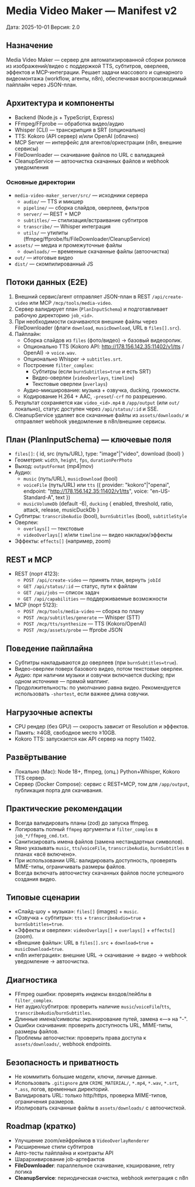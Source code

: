 # Media Video Maker — Manifest v2

Дата: 2025-10-01
Версия: 2.0

## Назначение
Media Video Maker — сервер для автоматизированной сборки роликов из изображений/видео с поддержкой TTS, субтитров, оверлеев, эффектов и MCP-интеграции. Решает задачи массового и сценарного видеомонтажа (workflow, агенты, n8n), обеспечивая воспроизводимый пайплайн через JSON-план.

## Архитектура и компоненты
- Backend (Node.js + TypeScript, Express)
- FFmpeg/FFprobe — обработка видео/аудио
- Whisper (CLI) — транскрипция в SRT (опционально)
- TTS: Kokoro (API сервер) и/или OpenAI (облачно)
- MCP Server — интерфейс для агентов/оркестрации (n8n, внешние сервисы)
- FileDownloader — скачивание файлов по URL с валидацией
- CleanupService — автоочистка скачанных файлов и webhook уведомления

### Основные директории
- `media-video-maker_server/src/` — исходники сервера
  - `audio/` — TTS и микшер
  - `pipeline/` — сборка слайдов, оверлеев, фильтров
  - `server/` — REST + MCP
  - `subtitles/` — стилизация/встраивание субтитров
  - `transcribe/` — Whisper интеграция
  - `utils/` — утилиты (ffmpeg/ffprobe/fs/FileDownloader/CleanupService)
- `assets/` — медиа и промежуточные файлы
  - `downloads/` — временные скачанные файлы (автоочистка)
- `out/` — итоговые видео
- `dist/` — скомпилированный JS

## Потоки данных (E2E)
1) Внешний сервис/агент отправляет JSON-план в REST `/api/create-video` или MCP `/mcp/tools/media-video`.
2) Сервер валидирует план (`PlanInputSchema`) и подготавливает рабочую директорию `job_<id>`.
3) При необходимости скачиваются внешние файлы через FileDownloader (флаги `download`, `musicDownload`, URL в `files[].src`).
4) Пайплайн:
   - Сборка слайдов из `files` (фото/видео) → базовый видеоролик.
   - Опционально TTS (Kokoro API: http://178.156.142.35:11402/v1/tts / OpenAI) → `voice.wav`.
   - Опционально Whisper → `subtitles.srt`.
   - Построение `filter_complex`:
     - Субтитры (если `burnSubtitles=true` и есть SRT)
     - Видео-оверлеи (`videoOverlays`, `timeline`)
     - Текстовые оверлеи (`overlays`)
   - Аудио-микширование: музыка + озвучка, ducking, громкости.
   - Кодирование H.264 + AAC, `-preset`/`-crf` по разрешению.
5) Результат сохраняется как `video_<id>.mp4` в `/app/output` (или `out/` локально), статус доступен через `/api/status/:id` и SSE.
6) CleanupService удаляет все скачанные файлы из `assets/downloads/` и отправляет webhook уведомление в n8n/внешние сервисы.

## План (PlanInputSchema) — ключевые поля
- `files[]`: { id, src (путь/URL), type: "image"|"video", download (bool) }
- Геометрия: `width`, `height`, `fps`, `durationPerPhoto`
- Выход: `outputFormat` (mp4|mov)
- Аудио:
  - `music` (путь/URL), `musicDownload` (bool)
  - `voiceFile` (путь/URL) или `tts` ({ provider: "kokoro"|"openai", endpoint: "http://178.156.142.35:11402/v1/tts", voice: "en-US-Standard-A", text })
  - `musicVolumeDb` (default -6), `ducking` { enabled, threshold, ratio, attack, release, musicDuckDb }
- Субтитры: `transcribeAudio` (bool), `burnSubtitles` (bool), `subtitleStyle`
- Оверлеи:
  - `overlays[]` — текстовые
  - `videoOverlays[]` и/или `timeline` — видео накладки/эффекты
- Эффекты: `effects[]` (например, zoom)

## REST и MCP
- REST (порт 4123):
  - `POST /api/create-video` — принять план, вернуть `jobId`
  - `GET /api/status/:id` — статус, пути к файлам
  - `GET /api/jobs` — список задач
  - `GET /api/capabilities` — поддерживаемые возможности
- MCP (порт 5123):
  - `POST /mcp/tools/media-video` — сборка по плану
  - `POST /mcp/subtitles/generate` — Whisper (STT)
  - `POST /mcp/tts/synthesize` — TTS (Kokoro/OpenAI)
  - `POST /mcp/assets/probe` — ffprobe JSON

## Поведение пайплайна
- Субтитры накладываются до оверлеев (при `burnSubtitles=true`).
- Видео-оверлеи поверх базового видео, потом текстовые оверлеи.
- Аудио: при наличии музыки и озвучки включается ducking; при одном источнике — прямой маппинг.
- Продолжительность: по умолчанию равна видео. Рекомендуется использовать `-shortest`, если важнее длина озвучки.

## Нагрузочные аспекты
- CPU рендер (без GPU) — скорость зависит от Resolution и эффектов.
- Память: ≥4GB, свободное место ≥10GB.
- Kokoro TTS: запускается как API сервер на порту 11402.

## Развёртывание
- Локально (Mac): Node 18+, ffmpeg, (опц.) Python+Whisper, Kokoro TTS сервер.
- Сервер (Docker Compose): сервис с REST+MCP, том для `/app/output`, публикация порта для скачивания.

## Практические рекомендации
- Всегда валидировать планы (zod) до запуска ffmpeg.
- Логировать полный `ffmpeg` аргументы и `filter_complex` в `job_*/ffmpeg_cmd.txt`.
- Санитизировать имена файлов (замена нестандартных символов).
- Явно указывать `music`, `tts`/`voiceFile`, `transcribeAudio`, `burnSubtitles` в планах «всё включено».
- При использовании URL: валидировать доступность, проверять MIME-типы, ограничивать размеры файлов.
- Всегда включать автоочистку скачанных файлов после успешного создания видео.

## Типовые сценарии
- «Слайд-шоу + музыка»: `files[]` (images) + `music`.
- «Озвучка + субтитры»: `tts` + `transcribeAudio=true` + `burnSubtitles=true`.
- «Эффекты и оверлеи»: `videoOverlays[]` + `overlays[]` + `effects[]` (zoom).
- «Внешние файлы»: URL в `files[].src` + `download=true` + `musicDownload=true`.
- «n8n интеграция»: внешние URL → скачивание → видео → webhook уведомление → автоочистка.

## Диагностика
- FFmpeg ошибки: проверять индексы входов/лейблы в `filter_complex`.
- Нет аудио/субтитров: проверить наличие `music`/`voiceFile`/`tts`, `transcribeAudio`/`burnSubtitles`.
- Длинные имена/символы: экранирование путей, замена «—» на "-".
- Ошибки скачивания: проверить доступность URL, MIME-типы, размеры файлов.
- Проблемы автоочистки: проверить права доступа к `assets/downloads/`, webhook endpoints.

## Безопасность и приватность
- Не коммитить большие модели, ключи, личные данные.
- Использовать `.gitignore` для `CRIME_MATERIAL/`, `*.mp4`, `*.wav`, `*.srt`, `*.ass`, логов, временных директорий.
- Валидировать URL: только http/https, проверка MIME-типов, ограничения размеров.
- Изолировать скачанные файлы в `assets/downloads/` с автоочисткой.

## Roadmap (кратко)
- Улучшение zoom/кейфреймов в `VideoOverlayRenderer`
- Расширенные стили субтитров
- Авто-тесты пайплайна и контракты API
- Шарархивирование job-артефактов
- **FileDownloader**: параллельное скачивание, кэширование, retry логика
- **CleanupService**: периодическая очистка, webhook интеграция с n8n
